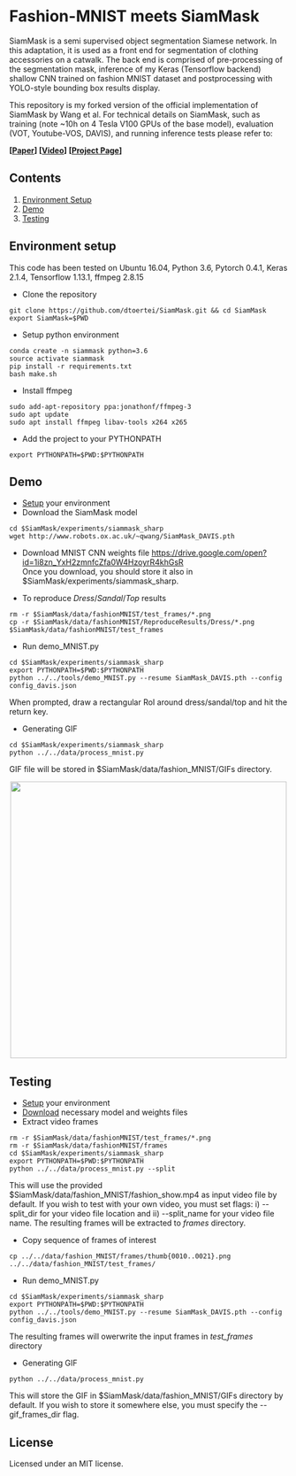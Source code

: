 # Fashion-MNIST meets SiamMask

SiamMask is a semi supervised object segmentation Siamese network. In this adaptation, it is used as a front end for segmentation of clothing accessories on a catwalk. The back end is comprised of pre-processing of the segmentation mask, inference of my Keras (Tensorflow backend) shallow CNN trained on fashion MNIST dataset and postprocessing with YOLO-style bounding box results display. <br />

This repository is my forked version of the official implementation of SiamMask by Wang et al. For technical details on SiamMask, such as training (note ~10h on 4 Tesla V100 GPUs of the base model), evaluation (VOT, Youtube-VOS, DAVIS), and running inference tests please refer to: <br />

**[[Paper](https://arxiv.org/abs/1812.05050)] [[Video](https://youtu.be/I_iOVrcpEBw)] [[Project Page](http://www.robots.ox.ac.uk/~qwang/SiamMask)]** <br />



## Contents
1. [Environment Setup](#environment-setup)
2. [Demo](#demo)
3. [Testing](#testing)


## Environment setup
This code has been tested on Ubuntu 16.04, Python 3.6, Pytorch 0.4.1, Keras 2.1.4, Tensorflow 1.13.1, ffmpeg 2.8.15

- Clone the repository 
```
git clone https://github.com/dtoertei/SiamMask.git && cd SiamMask
export SiamMask=$PWD
```
- Setup python environment
```
conda create -n siammask python=3.6
source activate siammask
pip install -r requirements.txt
bash make.sh
```
- Install ffmpeg
```shell
sudo add-apt-repository ppa:jonathonf/ffmpeg-3
sudo apt update
sudo apt install ffmpeg libav-tools x264 x265
```
- Add the project to your PYTHONPATH
```
export PYTHONPATH=$PWD:$PYTHONPATH
```

## Demo
- [Setup](#environment-setup) your environment
- Download the SiamMask model
```shell
cd $SiamMask/experiments/siammask_sharp
wget http://www.robots.ox.ac.uk/~qwang/SiamMask_DAVIS.pth
```
- Download MNIST CNN weights file
https://drive.google.com/open?id=1i8zn_YxH2zmnfcZfa0W4HzoyrR4khGsR <br />
Once you download, you should store it also in $SiamMask/experiments/siammask_sharp.

- To reproduce *Dress*/*Sandal*/*Top* results
```shell
rm -r $SiamMask/data/fashionMNIST/test_frames/*.png
cp -r $SiamMask/data/fashionMNIST/ReproduceResults/Dress/*.png $SiamMask/data/fashionMNIST/test_frames
```
- Run demo_MNIST.py
```shell
cd $SiamMask/experiments/siammask_sharp
export PYTHONPATH=$PWD:$PYTHONPATH
python ../../tools/demo_MNIST.py --resume SiamMask_DAVIS.pth --config config_davis.json
```
When prompted, draw a rectangular RoI around dress/sandal/top and hit the return key.

- Generating GIF 
```shell
cd $SiamMask/experiments/siammask_sharp
python ../../data/process_mnist.py
```
GIF file will be stored in $SiamMask/data/fashion_MNIST/GIFs directory.


<div align="center">
  <img src="https://github.com/dtoertei/SiamMask/tree/master/data/fashion_MNIST/GIFs/Dress.gif" width="500px" />
</div>


## Testing
- [Setup](#environment-setup) your environment
- [Download](#demo) necessary model and weights files
- Extract video frames
```shell
rm -r $SiamMask/data/fashionMNIST/test_frames/*.png
rm -r $SiamMask/data/fashionMNIST/frames
cd $SiamMask/experiments/siammask_sharp
export PYTHONPATH=$PWD:$PYTHONPATH
python ../../data/process_mnist.py --split
```
This will use the provided $SiamMask/data/fashion_MNIST/fashion_show.mp4 as input video file by default. If you wish to test with your own video, you must set flags: i) --split_dir for your video file location and ii) --split_name for your video file name.
The resulting frames will be extracted to *frames* directory.

- Copy sequence of frames of interest
```shell
cp ../../data/fashion_MNIST/frames/thumb{0010..0021}.png ../../data/fashion_MNIST/test_frames/
```

- Run demo_MNIST.py 
```shell
cd $SiamMask/experiments/siammask_sharp
export PYTHONPATH=$PWD:$PYTHONPATH
python ../../tools/demo_MNIST.py --resume SiamMask_DAVIS.pth --config config_davis.json
```
The resulting frames will owerwrite the input frames in *test_frames* directory

- Generating GIF
```shell
python ../../data/process_mnist.py
```
This will store the GIF in $SiamMask/data/fashion_MNIST/GIFs directory by default. If you wish to store it somewhere else, you must specify the --gif_frames_dir flag.


## License
Licensed under an MIT license.

